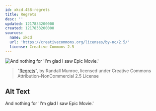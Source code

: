 ```yaml
---
id: xkcd.458-regrets
title: Regrets
desc: ''
updated: 1217833200000
created: 1217833200000
sources:
  name: xkcd
  url: 'https://creativecommons.org/licenses/by-nc/2.5/'
  license: Creative Commons 2.5
---
```

![And nothing for 'I'm glad I saw Epic Movie.'](https://imgs.xkcd.com/comics/regrets.png)
> "[Regrets](https://xkcd.com/458/)", by Randall Munroe, licensed under Creative Commons Attribution-NonCommercial 2.5 License

## Alt Text
And nothing for 'I'm glad I saw Epic Movie.'
